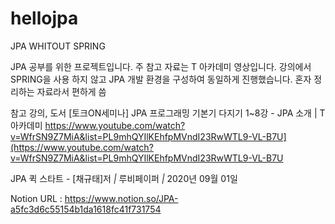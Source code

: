 # hellojpa
JPA WHITOUT SPRING

JPA 공부를 위한 프로젝트입니다.
주 참고 자료는 T 아카데미 영상입니다.
강의에서 SPRING을 사용 하지 않고 JPA 개발 환경을 구성하여 동일하게 진행했습니다.
혼자 정리하는 자료라서 편하게 씀

참고 강의, 도서
[토크ON세미나] JPA 프로그래밍 기본기 다지기 1~8강 - JPA 소개 | T아카데미
https://www.youtube.com/watch?v=WfrSN9Z7MiA&list=PL9mhQYIlKEhfpMVndI23RwWTL9-VL-B7U](https://www.youtube.com/watch?v=WfrSN9Z7MiA&list=PL9mhQYIlKEhfpMVndI23RwWTL9-VL-B7U

JPA 퀵 스타트 - [채규태]저 *|* 루비페이퍼 *|* 2020년 09월 01일

Notion URL : https://www.notion.so/JPA-a5fc3d6c55154b1da1618fc41f731754